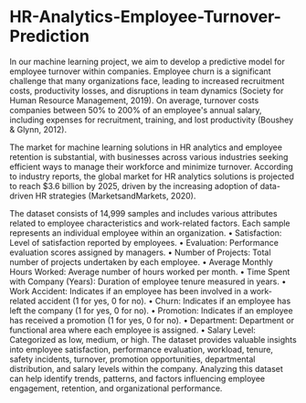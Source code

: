 # HR-Analytics-Employee-Turnover-Prediction
In our machine learning project, we aim to develop a predictive model for employee turnover within companies. Employee churn is a significant challenge that many organizations face, leading to increased recruitment costs, productivity losses, and disruptions in team dynamics (Society for Human Resource Management, 2019). On average, turnover costs companies between 50% to 200% of an employee's annual salary, including expenses for recruitment, training, and lost productivity (Boushey & Glynn, 2012).

The market for machine learning solutions in HR analytics and employee retention is substantial, with businesses across various industries seeking efficient ways to manage their workforce and minimize turnover. According to industry reports, the global market for HR analytics solutions is projected to reach $3.6 billion by 2025, driven by the increasing adoption of data-driven HR strategies (MarketsandMarkets, 2020).

The dataset consists of 14,999 samples and includes various attributes related to employee characteristics and work-related factors. Each sample represents an individual employee within an organization.
•	Satisfaction: Level of satisfaction reported by employees.
•	Evaluation: Performance evaluation scores assigned by managers.
•	Number of Projects: Total number of projects undertaken by each employee.
•	Average Monthly Hours Worked: Average number of hours worked per month.
•	Time Spent with Company (Years): Duration of employee tenure measured in years.
•	Work Accident: Indicates if an employee has been involved in a work-related accident (1 for yes, 0 for no).
•	Churn: Indicates if an employee has left the company (1 for yes, 0 for no).
•	Promotion: Indicates if an employee has received a promotion (1 for yes, 0 for no).
•	Department: Department or functional area where each employee is assigned.
•	Salary Level: Categorized as low, medium, or high.
The dataset provides valuable insights into employee satisfaction, performance evaluation, workload, tenure, safety incidents, turnover, promotion opportunities, departmental distribution, and salary levels within the company. Analyzing this dataset can help identify trends, patterns, and factors influencing employee engagement, retention, and organizational performance.
